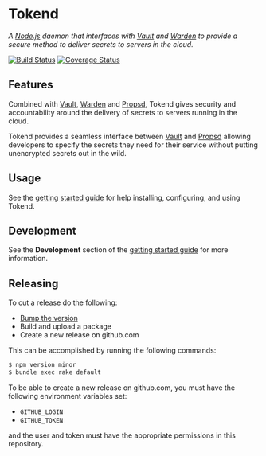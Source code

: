 Tokend
=========

*A [Node.js][] daemon that interfaces with [Vault][] and [Warden][] to provide a secure method to deliver secrets to servers in the cloud.*

[![Build Status][travis-img]][travis]
[![Coverage Status][coverage-img]][coverage]

## Features

Combined with [Vault][], [Warden][] and [Propsd][], Tokend gives security and accountability around the delivery of secrets to servers running in the cloud.

Tokend provides a seamless interface between [Vault][] and [Propsd][] allowing developers to specify the secrets they need for their service without putting unencrypted secrets out in the wild.

## Usage

See the [getting started guide][gsg] for help installing, configuring, and using Tokend.

## Development

See the **Development** section of the [getting started guide][gsg-d] for more information.

## Releasing

To cut a release do the following:

* [Bump the version][npm-version]
* Build and upload a package
* Create a new release on github.com

This can be accomplished by running the following commands:

```bash
$ npm version minor
$ bundle exec rake default
```

To be able to create a new release on github.com, you must have the following environment variables set:
* `GITHUB_LOGIN`
* `GITHUB_TOKEN`

and the user and token must have the appropriate permissions in this repository.

[Node.js]: https://nodejs.org/en/
[travis-img]: https://travis-ci.org/rapid7/tokend.svg?branch=master
[travis]: https://travis-ci.org/rapid7/tokend
[coverage-img]: https://coveralls.io/repos/github/rapid7/tokend/badge.svg?branch=master
[coverage]: https://coveralls.io/github/rapid7/tokend?branch=master
[npm-version]: https://docs.npmjs.com/cli/version
[github.com]: https://www.github.com
[Vault]: https://www.vaultproject.io/
[Warden]: https://github.com/rapid7/warden
[Propsd]: https://github.com/rapid7/propsd
[gsg]: ./docs/getting-started/
[gsg-d]: ./docs/getting-started/development.md
[dev server mode]: https://www.vaultproject.io/docs/concepts/dev-server.html
